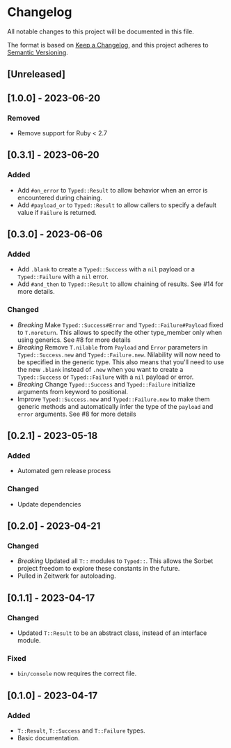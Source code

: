 # Changelog
All notable changes to this project will be documented in this file.

The format is based on [Keep a Changelog](https://keepachangelog.com/en/1.0.0/),
and this project adheres to [Semantic Versioning](https://semver.org/spec/v2.0.0.html).

## [Unreleased]

## [1.0.0] - 2023-06-20

### Removed

- Remove support for Ruby < 2.7

## [0.3.1] - 2023-06-20

### Added

- Add `#on_error` to `Typed::Result` to allow behavior when an error is encountered during chaining.
- Add `#payload_or` to `Typed::Result` to allow callers to specify a default value if `Failure` is returned.

## [0.3.0] - 2023-06-06

### Added

- Add `.blank` to create a `Typed::Success` with a `nil` payload or a `Typed::Failure` with a `nil` error.
- Add `#and_then` to `Typed::Result` to allow chaining of results. See #14 for more details.

### Changed

- *Breaking* Make `Typed::Success#Error` and `Typed::Failure#Payload` fixed to `T.noreturn`. This allows to specify the other type_member only when using generics. See #8 for more details
- *Breaking* Remove `T.nilable` from `Payload` and `Error` parameters in `Typed::Success.new` and `Typed::Failure.new`. Nilability will now need to be specified in the generic type. This also means that you'll need to use the new `.blank` instead of `.new` when you want to create a `Typed::Success` or `Typed::Failure` with a `nil` payload or error.
- *Breaking* Change `Typed::Success` and `Typed::Failure` initialize arguments from keyword to positional.
- Improve `Typed::Success.new` and `Typed::Failure.new` to make them generic methods and automatically infer the type of the `payload` and `error` arguments. See #8 for more details

## [0.2.1] - 2023-05-18

### Added

- Automated gem release process

### Changed

- Update dependencies

## [0.2.0] - 2023-04-21

### Changed

- *Breaking* Updated all `T::` modules to `Typed::`. This allows the Sorbet project freedom to explore these constants in the future.
- Pulled in Zeitwerk for autoloading.

## [0.1.1] - 2023-04-17

### Changed

- Updated `T::Result` to be an abstract class, instead of an interface module.

### Fixed

- `bin/console` now requires the correct file.

## [0.1.0] - 2023-04-17

### Added

- `T::Result`, `T::Success` and `T::Failure` types.
- Basic documentation.
